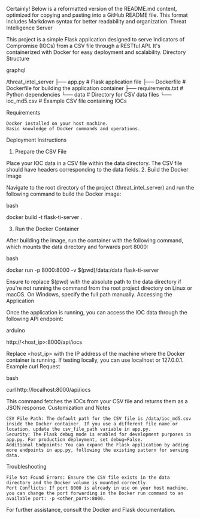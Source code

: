 Certainly! Below is a reformatted version of the README.md content, optimized for copying and pasting into a GitHub README file. This format includes Markdown syntax for better readability and organization.
Threat Intelligence Server

This project is a simple Flask application designed to serve Indicators of Compromise (IOCs) from a CSV file through a RESTful API. It's containerized with Docker for easy deployment and scalability.
Directory Structure

graphql

/threat_intel_server
  ├── app.py              # Flask application file
  ├── Dockerfile          # Dockerfile for building the application container
  ├── requirements.txt    # Python dependencies
  └── data                # Directory for CSV data files
      └── ioc_md5.csv     # Example CSV file containing IOCs

Requirements

    Docker installed on your host machine.
    Basic knowledge of Docker commands and operations.

Deployment Instructions
1. Prepare the CSV File

Place your IOC data in a CSV file within the data directory. The CSV file should have headers corresponding to the data fields.
2. Build the Docker Image

Navigate to the root directory of the project (threat_intel_server) and run the following command to build the Docker image:

bash

docker build -t flask-ti-server .

3. Run the Docker Container

After building the image, run the container with the following command, which mounts the data directory and forwards port 8000:

bash

docker run -p 8000:8000 -v $(pwd)/data:/data flask-ti-server

Ensure to replace $(pwd) with the absolute path to the data directory if you're not running the command from the root project directory on Linux or macOS. On Windows, specify the full path manually.
Accessing the Application

Once the application is running, you can access the IOC data through the following API endpoint:

arduino

http://<host_ip>:8000/api/iocs

Replace <host_ip> with the IP address of the machine where the Docker container is running. If testing locally, you can use localhost or 127.0.0.1.
Example curl Request

bash

curl http://localhost:8000/api/iocs

This command fetches the IOCs from your CSV file and returns them as a JSON response.
Customization and Notes

    CSV File Path: The default path for the CSV file is /data/ioc_md5.csv inside the Docker container. If you use a different file name or location, update the csv_file_path variable in app.py.
    Security: The Flask debug mode is enabled for development purposes in app.py. For production deployment, set debug=False.
    Additional Endpoints: You can expand the Flask application by adding more endpoints in app.py, following the existing pattern for serving data.

Troubleshooting

    File Not Found Errors: Ensure the CSV file exists in the data directory and the Docker volume is mounted correctly.
    Port Conflicts: If port 8000 is already in use on your host machine, you can change the port forwarding in the Docker run command to an available port: -p <other_port>:8000.

For further assistance, consult the Docker and Flask documentation.
